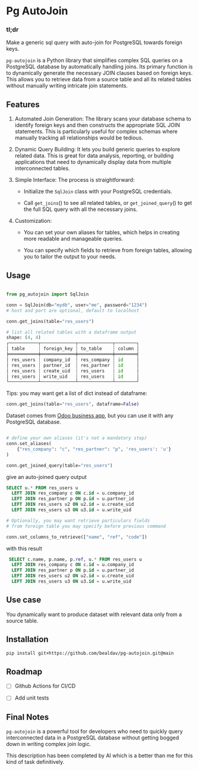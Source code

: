 # Pg AutoJoin

### tl;dr

Make a generic sql query with auto-join for PostgreSQL towards foreign keys.


`pg-autojoin` is a Python library that simplifies complex SQL queries on a PostgreSQL database by automatically handling joins. Its primary function is to dynamically generate the necessary JOIN clauses based on foreign keys.
This allows you to retrieve data from a source table and all its related tables without manually writing intricate join statements.


## Features

1. Automated Join Generation: The library scans your database schema to identify foreign keys and then constructs the appropriate SQL JOIN statements. This is particularly useful for complex schemas where manually tracking all relationships would be tedious.

2. Dynamic Query Building: It lets you build generic queries to explore related data. This is great for data analysis, reporting, or building applications that need to dynamically display data from multiple interconnected tables.

3. Simple Interface: The process is straightforward:

    - Initialize the `SqlJoin` class with your PostgreSQL credentials.

    - Call `get_joins`() to see all related tables, or `get_joined_query`() to get the full SQL query with all the necessary joins.

4. Customization: 

    - You can set your own aliases for tables, which helps in creating more readable and manageable queries.

    - You can specify which fields to retrieve from foreign tables, allowing you to tailor the output to your needs.


## Usage


```python

from pg_autojoin import SqlJoin

conn = SqlJoin(db="mydb", user="me", password="1234")
# host and port are optional, default to localhost

conn.get_joins(table="res_users")

# list all related tables with a dataframe output
shape: (4, 4)
┌───────────┬─────────────┬─────────────┬────────┐
│ table     ┆ foreign_key ┆ to_table    ┆ column │
╞═══════════╪═════════════╪═════════════╪════════╡
│ res_users ┆ company_id  ┆ res_company ┆ id     │
│ res_users ┆ partner_id  ┆ res_partner ┆ id     │
│ res_users ┆ create_uid  ┆ res_users   ┆ id     │
│ res_users ┆ write_uid   ┆ res_users   ┆ id     │
└───────────┴─────────────┴─────────────┴────────┘

```

Tips: you may want get a list of dict instead of dataframe:

```python
conn.get_joins(table="res_users", dataframe=False)
```

Dataset comes from [Odoo business app](https://github.com/odoo/odoo),
but you can use it with any PostgreSQL database.


```python

# define your own aliases (it's not a mandatory step)
conn.set_aliases(
    {"res_company": "c", "res_partner": "p", 'res_users': 'u'}
)

conn.get_joined_query(table="res_users")

```

give an auto-joined query output


```sql
SELECT u.* FROM res_users u 
  LEFT JOIN res_company c ON c.id = u.company_id 
  LEFT JOIN res_partner p ON p.id = u.partner_id 
  LEFT JOIN res_users u2 ON u2.id = u.create_uid 
  LEFT JOIN res_users u3 ON u3.id = u.write_uid
```


```python
# Optionally, you may want retrieve particulars fields
# from foreign table you may specify before previous command

conn.set_columns_to_retrieve(["name", "ref", "code"])

```

with this result

```sql
 SELECT c.name, p.name, p.ref, u.* FROM res_users u 
  LEFT JOIN res_company c ON c.id = u.company_id 
  LEFT JOIN res_partner p ON p.id = u.partner_id 
  LEFT JOIN res_users u2 ON u2.id = u.create_uid 
  LEFT JOIN res_users u3 ON u3.id = u.write_uid 
```

## Use case

You dynamically want to produce dataset with relevant data only from a source table.


## Installation

```bash
pip install git+https://github.com/bealdav/pg-autojoin.git@main
```

## Roadmap

- [ ] Github Actions for CI/CD
- [ ] Add unit tests


## Final Notes

`pg-autojoin` is a powerful tool for developers who need to quickly query interconnected data in a PostgreSQL database without getting bogged down in writing complex join logic.

This description has been completed by AI which is a better than me for this kind of task definitively.
